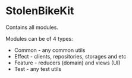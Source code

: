 # StolenBikeKit

Contains all modules.

Modules can be of 4 types:
* Common - any common utils
* Effect - clients, repositories, storages and etc
* Feature - reducers (domain) and views (UI)
* Test - any test utils
